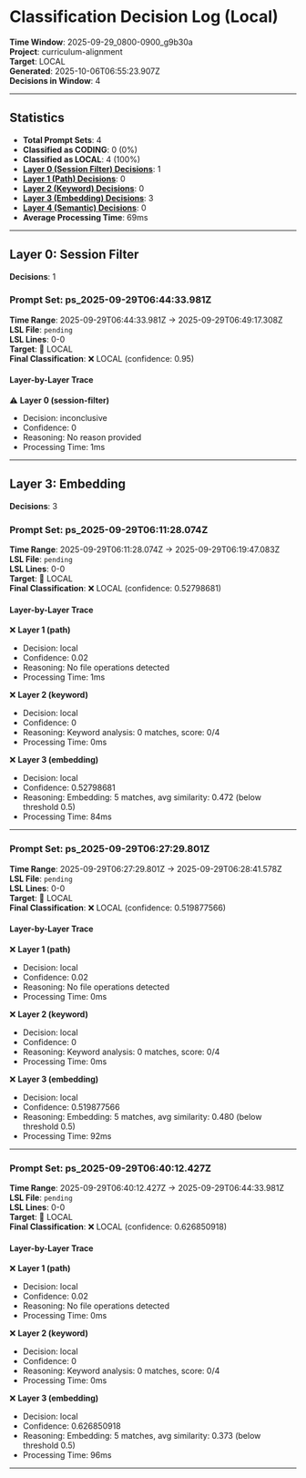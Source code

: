 # Classification Decision Log (Local)

**Time Window**: 2025-09-29_0800-0900_g9b30a<br>
**Project**: curriculum-alignment<br>
**Target**: LOCAL<br>
**Generated**: 2025-10-06T06:55:23.907Z<br>
**Decisions in Window**: 4

---

## Statistics

- **Total Prompt Sets**: 4
- **Classified as CODING**: 0 (0%)
- **Classified as LOCAL**: 4 (100%)
- **[Layer 0 (Session Filter) Decisions](#layer-0-session-filter)**: 1
- **[Layer 1 (Path) Decisions](#layer-1-path)**: 0
- **[Layer 2 (Keyword) Decisions](#layer-2-keyword)**: 0
- **[Layer 3 (Embedding) Decisions](#layer-3-embedding)**: 3
- **[Layer 4 (Semantic) Decisions](#layer-4-semantic)**: 0
- **Average Processing Time**: 69ms

---

## Layer 0: Session Filter

**Decisions**: 1

### Prompt Set: ps_2025-09-29T06:44:33.981Z

**Time Range**: 2025-09-29T06:44:33.981Z → 2025-09-29T06:49:17.308Z<br>
**LSL File**: `pending`<br>
**LSL Lines**: 0-0<br>
**Target**: 📍 LOCAL<br>
**Final Classification**: ❌ LOCAL (confidence: 0.95)

#### Layer-by-Layer Trace

⚠️ **Layer 0 (session-filter)**
- Decision: inconclusive
- Confidence: 0
- Reasoning: No reason provided
- Processing Time: 1ms

---

## Layer 3: Embedding

**Decisions**: 3

### Prompt Set: ps_2025-09-29T06:11:28.074Z

**Time Range**: 2025-09-29T06:11:28.074Z → 2025-09-29T06:19:47.083Z<br>
**LSL File**: `pending`<br>
**LSL Lines**: 0-0<br>
**Target**: 📍 LOCAL<br>
**Final Classification**: ❌ LOCAL (confidence: 0.52798681)

#### Layer-by-Layer Trace

❌ **Layer 1 (path)**
- Decision: local
- Confidence: 0.02
- Reasoning: No file operations detected
- Processing Time: 1ms

❌ **Layer 2 (keyword)**
- Decision: local
- Confidence: 0
- Reasoning: Keyword analysis: 0 matches, score: 0/4
- Processing Time: 0ms

❌ **Layer 3 (embedding)**
- Decision: local
- Confidence: 0.52798681
- Reasoning: Embedding: 5 matches, avg similarity: 0.472 (below threshold 0.5)
- Processing Time: 84ms

---

### Prompt Set: ps_2025-09-29T06:27:29.801Z

**Time Range**: 2025-09-29T06:27:29.801Z → 2025-09-29T06:28:41.578Z<br>
**LSL File**: `pending`<br>
**LSL Lines**: 0-0<br>
**Target**: 📍 LOCAL<br>
**Final Classification**: ❌ LOCAL (confidence: 0.519877566)

#### Layer-by-Layer Trace

❌ **Layer 1 (path)**
- Decision: local
- Confidence: 0.02
- Reasoning: No file operations detected
- Processing Time: 0ms

❌ **Layer 2 (keyword)**
- Decision: local
- Confidence: 0
- Reasoning: Keyword analysis: 0 matches, score: 0/4
- Processing Time: 0ms

❌ **Layer 3 (embedding)**
- Decision: local
- Confidence: 0.519877566
- Reasoning: Embedding: 5 matches, avg similarity: 0.480 (below threshold 0.5)
- Processing Time: 92ms

---

### Prompt Set: ps_2025-09-29T06:40:12.427Z

**Time Range**: 2025-09-29T06:40:12.427Z → 2025-09-29T06:44:33.981Z<br>
**LSL File**: `pending`<br>
**LSL Lines**: 0-0<br>
**Target**: 📍 LOCAL<br>
**Final Classification**: ❌ LOCAL (confidence: 0.626850918)

#### Layer-by-Layer Trace

❌ **Layer 1 (path)**
- Decision: local
- Confidence: 0.02
- Reasoning: No file operations detected
- Processing Time: 0ms

❌ **Layer 2 (keyword)**
- Decision: local
- Confidence: 0
- Reasoning: Keyword analysis: 0 matches, score: 0/4
- Processing Time: 0ms

❌ **Layer 3 (embedding)**
- Decision: local
- Confidence: 0.626850918
- Reasoning: Embedding: 5 matches, avg similarity: 0.373 (below threshold 0.5)
- Processing Time: 96ms

---


